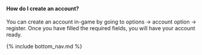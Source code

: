 #### How do I create an account?

You can create an account in-game by going to options -> account option -> register. Once you have filled the required fields, you will have your account ready.

<!-- Don't touch this part thank you -->
{% include bottom_nav.md %}
